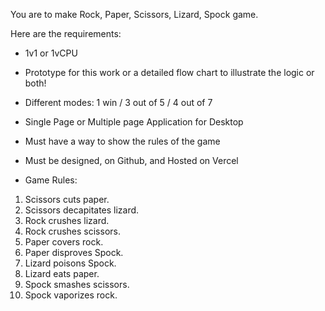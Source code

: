 You are to make Rock, Paper, Scissors, Lizard, Spock game.

Here are the requirements:

- 1v1 or 1vCPU
- Prototype for this work or a detailed flow chart to illustrate the logic or both!
- Different modes: 1 win / 3 out of 5 / 4 out of 7
- Single Page or Multiple page Application for Desktop
- Must have a way to show the rules of the game
- Must be designed, on Github, and Hosted on Vercel


- Game Rules:

1. Scissors cuts paper.
2. Scissors decapitates lizard.
3. Rock crushes lizard.
4. Rock crushes scissors.
5. Paper covers rock.
6. Paper disproves Spock.
7. Lizard poisons Spock.
8. Lizard eats paper.
9. Spock smashes scissors.
10. Spock vaporizes rock.